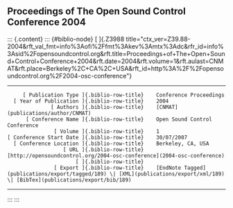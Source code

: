 ## Proceedings of The Open Sound Control Conference 2004

::: {.content}
::: {#biblio-node}
[ ]{.Z3988
title="ctx_ver=Z39.88-2004&rft_val_fmt=info%3Aofi%2Ffmt%3Akev%3Amtx%3Adc&rfr_id=info%3Asid%2Fopensoundcontrol.org&rft.title=Proceedings+of+The+Open+Sound+Control+Conference+2004&rft.date=2004&rft.volume=1&rft.aulast=CNMAT&rft.place=Berkeley%2C+CA%2C+USA&rft_id=http%3A%2F%2Fopensoundcontrol.org%2F2004-osc-conference"}

  ---------------------------------------------- -- ---------------------------------------------------------------------------------------------------------------------------------
         [ Publication Type ]{.biblio-row-title}    Conference Proceedings
      [ Year of Publication ]{.biblio-row-title}    2004
                  [ Authors ]{.biblio-row-title}    [CNMAT](publications/author/CNMAT)
          [ Conference Name ]{.biblio-row-title}    Open Sound Control Conference
                   [ Volume ]{.biblio-row-title}    1
    [ Conference Start Date ]{.biblio-row-title}    30/07/2007
      [ Conference Location ]{.biblio-row-title}    Berkeley, CA, USA
                      [ URL ]{.biblio-row-title}    [http://opensoundcontrol.org/2004-osc-conference](2004-osc-conference)
                          [ ]{.biblio-row-title}    
                   [ Export ]{.biblio-row-title}    [EndNote Tagged](publications/export/tagged/189) \| [XML](publications/export/xml/189) \| [BibTex](publications/export/bib/189)
  ---------------------------------------------- -- ---------------------------------------------------------------------------------------------------------------------------------
:::
:::

